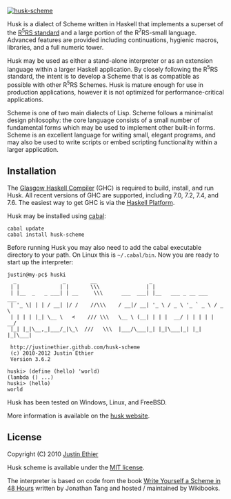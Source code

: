 [<img src="https://github.com/justinethier/husk-scheme/raw/master/docs/husk-scheme.png" alt="husk-scheme">](http://justinethier.github.com/husk-scheme)

Husk is a dialect of Scheme written in Haskell that implements a superset of the [R<sup>5</sup>RS standard](http://www.schemers.org/Documents/Standards/R5RS/HTML/) and a large portion of the R<sup>7</sup>RS-small language. Advanced features are provided including continuations, hygienic macros, libraries, and a full numeric tower.

Husk may be used as either a stand-alone interpreter or as an extension language within a larger Haskell application. By closely following the R<sup>5</sup>RS standard, the intent is to develop a Scheme that is as compatible as possible with other R<sup>5</sup>RS Schemes. Husk is mature enough for use in production applications, however it is not optimized for performance-critical applications. 

Scheme is one of two main dialects of Lisp. Scheme follows a minimalist design philosophy: the core language consists of a small number of fundamental forms which may be used to implement other built-in forms. Scheme is an excellent language for writing small, elegant programs, and may also be used to write scripts or embed scripting functionality within a larger application.

Installation
------------
The [Glasgow Haskell Compiler](http://www.haskell.org/ghc/) (GHC) is required to build, install, and run Husk. All recent versions of GHC are supported, including 7.0, 7.2, 7.4, and 7.6. The easiest way to get GHC is via the [Haskell Platform](http://hackage.haskell.org/platform/).

Husk may be installed using [cabal](http://www.haskell.org/cabal/):

    cabal update
    cabal install husk-scheme

Before running Husk you may also need to add the cabal executable directory to your path. On Linux this is `~/.cabal/bin`. Now you are ready to start up the interpreter:

    justin@my-pc$ huski
      _               _        __                 _                          
     | |             | |       \\\               | |                         
     | |__  _   _ ___| | __     \\\      ___  ___| |__   ___ _ __ ___   ___  
     | '_ \| | | / __| |/ /    //\\\    / __|/ __| '_ \ / _ \ '_ ` _ \ / _ \ 
     | | | | |_| \__ \   <    /// \\\   \__ \ (__| | | |  __/ | | | | |  __/ 
     |_| |_|\__,_|___/_|\_\  ///   \\\  |___/\___|_| |_|\___|_| |_| |_|\___| 
                                                                             
     http://justinethier.github.com/husk-scheme                              
     (c) 2010-2012 Justin Ethier                                             
     Version 3.6.2 
                                                                             
    huski> (define (hello) 'world)
    (lambda () ...)
    huski> (hello)
    world

Husk has been tested on Windows, Linux, and FreeBSD.

More information is available on the [husk website](http://justinethier.github.com/husk-scheme).

License
-------
Copyright (C) 2010 [Justin Ethier](http://github.com/justinethier)

Husk scheme is available under the [MIT license](http://www.opensource.org/licenses/mit-license.php).

The interpreter is based on code from the book [Write Yourself a Scheme in 48 Hours](http://en.wikibooks.org/wiki/Write_Yourself_a_Scheme_in_48_Hours) written by Jonathan Tang and hosted / maintained by Wikibooks.

